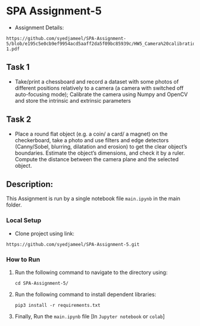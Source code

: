
# SPA Assignment-5

* Assignment Details:
```angular2html
https://github.com/syedjameel/SPA-Assignment-5/blob/e195c5e0cb9ef9954acd5aaff2da5f09bc85939c/HW5_Camera%20calibration_Object%20size%20detection-1.pdf
```

## Task 1
- Take/print a chessboard and record a dataset with some photos of different positions relatively to a camera (a camera with switched off auto-focusing mode); Calibrate the camera using Numpy and OpenCV and store the intrinsic and extrinsic parameters

## Task 2
- Place a round flat object (e.g. a coin/ a card/ a magnet) on the checkerboard, take a photo and use filters and edge detectors (Canny/Sobel, blurring, dilatation and erosion) to get the clear object’s boundaries. Estimate the object’s dimensions, and check it by a ruler. Compute the distance between the camera plane and the selected object.

## Description:
This Assignment is run by a single notebook file ```main.ipynb``` in the main folder.


### Local Setup

* Clone project using link:
```angular2html
https://github.com/syedjameel/SPA-Assignment-5.git
```

### How to Run

1. Run the following command to navigate to the directory using:

   ```shell
   cd SPA-Assignment-5/ 
   ```
2. Run the following command to install dependent libraries:

   ```shell
   pip3 install -r requirements.txt
   ```

3. Finally, Run the ```main.ipynb``` file [In ```Jupyter notebook``` or ```colab```]
